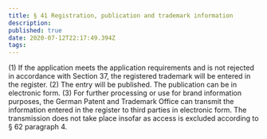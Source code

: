 ```yaml
---
title: § 41 Registration, publication and trademark information 
description: 
published: true
date: 2020-07-12T22:17:49.394Z
tags: 
---
```


(1) If the application meets the application requirements and is not rejected in accordance with Section 37, the registered trademark will be entered in the register.
(2) The entry will be published. The publication can be in electronic form.
(3) For further processing or use for brand information purposes, the German Patent and Trademark Office can transmit the information entered in the register to third parties in electronic form. The transmission does not take place insofar as access is excluded according to § 62 paragraph 4.